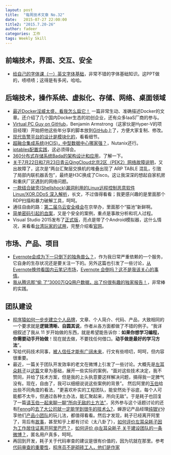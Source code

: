 ```yaml
---
layout: post
title:  "每周技术文章 No.32"
date:   2015-07-27 22:00:00
title2: "2015.7.20-26"
author: fadeer
categories: 工作
tags: Weekly Skill
---
```


前端技术，界面、交互、安全
----
* [给自己的字体课（一）英文字体基础](http://cdc.tencent.com/?p=8565)，非常不错的字体基础知识。这PPT做的，啧啧啧；这得是有多闲，哈哈。

后端技术，操作系统、虚拟化、存储、网络、桌面领域
----
* [最近Docker淫威太盛，看我怎么扁它！](http://mp.weixin.qq.com/s?__biz=MzA5MjA2MjgyNg==&mid=206354580&idx=1&sn=8faa5ca7f5ddace1234f00516939f66e&3rd=MzA3MDU4NTYzMw==&scene=6#rd) 一篇非常生动、准确描述Docker的文章。还介绍了几个国内Docker生态的初创企业，还有众多IaaS厂商的参与。
* [Virtual PC Guy on GitHub](http://blogs.msdn.com/b/virtual_pc_guy/archive/2015/07/20/virtual-pc-guy-on-github.aspx)，Benjamin Armstrong（这家伙是Hyper-V的项目经理）开始把他这些年分享的脚本放到[GitHub](https://github.com/BenjaminArmstrong)上了，方便大家复制、修改。
* [现代告警平台的设计是模块化的](http://segmentfault.com/a/1190000003012335)，看看细节。
* [超融合集成系统(HCIS)，中型数据中心哪家强？](http://mp.weixin.qq.com/s?__biz=MjM5NDQyNDQ0Mw==&mid=210730969&idx=1&sn=6864328aa06fa3c1cbb9e695626ae383&3rd=MzA3MDU4NTYzMw==&scene=6#rd)，Nutanix还行。
* [iptables配置实践](http://wsgzao.github.io/post/iptables/)，这必须得会。
* [360分布式存储系统Bada的架构设计和应用](http://mp.weixin.qq.com/s?__biz=MzAwMDU1MTE1OQ==&mid=209169592&idx=1&sn=6539823f959dfa3a88e4cb66b729bd26&3rd=MzA3MDU4NTYzMw==&scene=6#rd)，了解一下。
* [关于7月22日和7月23日青云QingCloud北京2区（PEK2）网络故障说明](https://log.qingcloud.com/?p=1007)，又出故障了，这次是“两台汇聚层交换机的堆叠出现了 ARP TABLE 混乱，引致了局部内联机器丢包”，最终是H3C换成了Cisco。这让我深深的想起自家机房和重庆厂区遇到的网络问题。
* [一款结合破壳(Shellshock)漏洞利用的Linux远程控制恶意软件Linux/XOR.DDoS 深入解析](http://drops.wooyun.org/tips/7320)，长文，不过值得看看；我更感兴趣的是里面那个RDP扫描和暴力破解工具，呵呵。
* 通往自由的路：[第二届乌云安全峰会](http://www.infoq.com/cn/news/2015/07/wooyun-summit2015)在京举办，里面那个“猫池”新鲜啊。
* [简单密码引起的血案](http://sery.blog.51cto.com/10037/1676611)，又是个安全的案例，重点是事故分析和坑人过程。
* Visual Studio 2015发布了[正式版](http://www.infoq.com/cn/news/2015/07/VS2015-NET46-RTM)，亮点是带了个Android模拟器，这什么情况，来看看[台湾玩家的试用](http://www.techbang.com/posts/24823-free-installation-of-vs-android-emulator-in-windows-simulation-nexus-10-xperia-z-s6-and-other-hot-models)，完整介绍看[官网](https://www.visualstudio.com/en-us/features/msft-android-emulator-vs.aspx)。

市场、产品、项目
----
<!--preview-end-->
* [Evernote会成为下一只倒下的独角兽么？](http://36kr.com/p/5035613.html)，作为我日常严重依赖的一个服务，它自身的生存状况还是要关注一下的。另外这篇也引发了一些讨论，[从Evernote换帅看国内云笔记市场](http://36kr.com/p/5035735.html)，[Evernote 会倒吗？这不是我该关心的事情](http://36kr.com/p/5035716.html)。
* [我从腾讯那“偷 了”3000万QQ用户数据，出了份很有趣的独家报告！](http://www.woshipm.com/pmd/179182.html)，非常棒的实践。

团队建设
----
* [程序猿如何一步步建立个人品牌](http://www.huxiu.com/article/120970/1.html)，文章、个人简介、代码、产品，大致相同的一个要求就是**逻辑清晰、自圆其说**，作者从各方面都做了不错的例子。“我详细叙述了我从 11 岁开始做的东西，就是希望能告诉你：**如果你想学习编程，你需要动手开始做**！现在就去做，不要找任何借口。**动手做是最好的学习方法**”。
* 写给代码技术同事，[被人信任才能有广阔未来](http://www.techug.com/technology-2)，行文有些唠叨，呵呵，但内容很重要。
* 最近，一篇关于团队开发效率的老文在微博上引发了一些讨论。大概先是[左耳朵耗子](http://weibo.com/haoel)以[这篇](http://coolshell.cn/articles/11656.html)文章为基础，展开一些实际的案例，“面对这些技术决定，我不赞同，并给了技术方案，但是我的上头执意要这样解决问题，搞得我一定脾气没有。现在，自由了，我可以细细说说这些案例的背景”。 然后阿里的[玉伯](http://weibo.com/lifesinger)给出些不同角度的看法，"更喜欢朴实的工程团队，能安然处于谷底，每个人可能都不太牛，但通过各种土办法，能汇聚起来，所向无敌"。于是耗子也回复了一篇[请玉伯一起来聊一聊“所向无敌的土方法”](http://weibo.com/p/1001603868404359535571)，另外参与这个话题讨论的还有[Fenng](http://weibo.com/fenng)的[去了大公司就一定能学到很牛的技术么?](http://weibo.com/p/1001603868139464033961)，蝉游记产品经理[纯银V](http://weibo.com/cicada)分享他们[产品小团队](http://www.jianshu.com/p/9bf5fe5012ed)的玩儿法，都值得看看。然后才发现，耗子已经离开阿里了，背后有[故事](http://www.huochai.mobi/p/d/733343/)，甚至知乎上都有讨论（太八卦了），[如何评价左耳朵耗子因为工作居住证离开阿里巴巴？](http://www.zhihu.com/question/30778071)，[如何评价 @左耳朵耗子 关于建设团队的一条微博？](http://www.zhihu.com/question/29614511)，匿名用户真多，呵呵。
* 再回到开发，耗子关于代码审查的建议是很有价值的，因为坑就在那里。参考[代码审查的重要性](http://www.codeceo.com/article/importance-of-code-reviews.html)，[程序员不是砌砖工人，他们是作家](http://www.codeceo.com/article/programmer-not-bricklayers.html)


